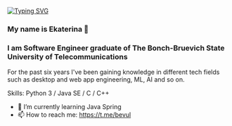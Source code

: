 [![Typing SVG](https://readme-typing-svg.demolab.com?font=Quicksand&size=25&pause=1000&color=A139D7&width=1000&height=39&lines=Hello+World%2C+)](https://git.io/typing-svg)
### My name is Ekaterina :space_invader:
### I am Software Engineer graduate of The Bonch-Bruevich State University of Telecommunications
For the past six years I've been gaining knowledge in different tech fields such as desktop and web app engineering, ML, AI and so on.

Skills: Python 3 / Java SE / C / C++ 

- 🌱 I’m currently learning Java Spring 
- 📫 How to reach me: https://t.me/bevul 




